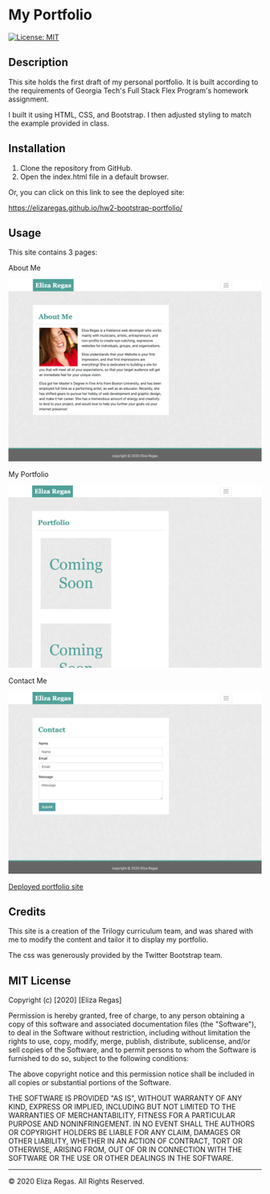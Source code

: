 # My Portfolio

[![License: MIT](https://img.shields.io/badge/License-MIT-yellow.svg)](https://opensource.org/licenses/MIT)

## Description 

This site holds the first draft of my personal portfolio. It is built according to the requirements of Georgia Tech's Full Stack Flex Program's homework assignment.

I built it using HTML, CSS, and Bootstrap. I then adjusted styling to match the example provided in class.

## Installation

1. Clone the repository from GitHub.
2. Open the index.html file in a default browser.

Or, you can click on this link to see the deployed site:

https://elizaregas.github.io/hw2-bootstrap-portfolio/

## Usage 

This site contains 3 pages: 

About Me

![About Me](./assets/images/aboutMe.png)

My Portfolio

![Portfolio](./assets/images/portfolio.png)

Contact Me

![Contact](./assets/images/contact.png)

[Deployed portfolio site](https://github.com/ElizaRegas/hw2-bootstrap-portfolio)

## Credits

This site is a creation of the Trilogy curriculum team, and was shared with me to modify the content and tailor it to display my portfolio. 

The css was generously provided by the Twitter Bootstrap team.

## MIT License

Copyright (c) [2020] [Eliza Regas]

Permission is hereby granted, free of charge, to any person obtaining a copy
of this software and associated documentation files (the "Software"), to deal
in the Software without restriction, including without limitation the rights
to use, copy, modify, merge, publish, distribute, sublicense, and/or sell
copies of the Software, and to permit persons to whom the Software is
furnished to do so, subject to the following conditions:

The above copyright notice and this permission notice shall be included in all
copies or substantial portions of the Software.

THE SOFTWARE IS PROVIDED "AS IS", WITHOUT WARRANTY OF ANY KIND, EXPRESS OR
IMPLIED, INCLUDING BUT NOT LIMITED TO THE WARRANTIES OF MERCHANTABILITY,
FITNESS FOR A PARTICULAR PURPOSE AND NONINFRINGEMENT. IN NO EVENT SHALL THE
AUTHORS OR COPYRIGHT HOLDERS BE LIABLE FOR ANY CLAIM, DAMAGES OR OTHER
LIABILITY, WHETHER IN AN ACTION OF CONTRACT, TORT OR OTHERWISE, ARISING FROM,
OUT OF OR IN CONNECTION WITH THE SOFTWARE OR THE USE OR OTHER DEALINGS IN THE
SOFTWARE.

---
© 2020 Eliza Regas. All Rights Reserved.

